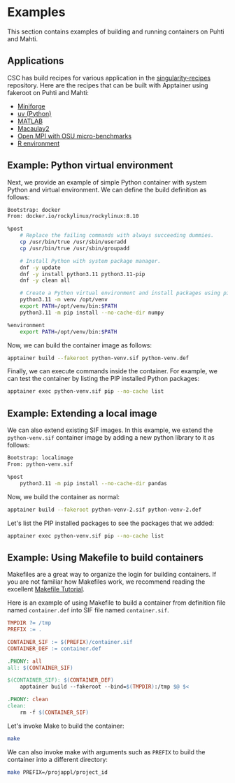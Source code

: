# Examples

This section contains examples of building and running containers on Puhti and Mahti.

## Applications

CSC has build recipes for various application in the [singularity-recipes](https://github.com/CSCfi/singularity-recipes) repository.
Here are the recipes that can be built with Apptainer using fakeroot on Puhti and Mahti:

- [Miniforge](https://github.com/CSCfi/singularity-recipes/tree/main/miniforge)
- [uv (Python)](https://github.com/CSCfi/singularity-recipes/tree/main/python-uv)
- [MATLAB](https://github.com/CSCfi/singularity-recipes/tree/main/matlab/r2024b)
- [Macaulay2](https://github.com/CSCfi/singularity-recipes/tree/main/macaulay2)
- [Open MPI with OSU micro-benchmarks](https://github.com/CSCfi/singularity-recipes/tree/main/openmpi)
- [R environment](https://github.com/CSCfi/singularity-recipes/tree/main/r-env-singularity/4.5.1-fakeroot)

## Example: Python virtual environment

Next, we provide an example of simple Python container with system Python and virtual environment.
We can define the build definition as follows:

```sh title="python-venv.def"
Bootstrap: docker
From: docker.io/rockylinux/rockylinux:8.10

%post
    # Replace the failing commands with always succeeding dummies.
    cp /usr/bin/true /usr/sbin/useradd
    cp /usr/bin/true /usr/sbin/groupadd

    # Install Python with system package manager.
    dnf -y update
    dnf -y install python3.11 python3.11-pip
    dnf -y clean all

    # Create a Python virtual environment and install packages using pip.
    python3.11 -m venv /opt/venv
    export PATH=/opt/venv/bin:$PATH
    python3.11 -m pip install --no-cache-dir numpy

%environment
    export PATH=/opt/venv/bin:$PATH
```

Now, we can build the container image as follows:

```bash
apptainer build --fakeroot python-venv.sif python-venv.def
```

Finally, we can execute commands inside the container.
For example, we can test the container by listing the PIP installed Python packages:

```bash
apptainer exec python-venv.sif pip --no-cache list
```

## Example: Extending a local image

We can also extend existing SIF images.
In this example, we extend the `python-venv.sif` container image by adding a new python library to it as follows:

```sh title="python-venv-2.def"
Bootstrap: localimage
From: python-venv.sif

%post
    python3.11 -m pip install --no-cache-dir pandas
```

Now, we build the container as normal:

```bash
apptainer build --fakeroot python-venv-2.sif python-venv-2.def
```

Let's list the PIP installed packages to see the packages that we added:

```bash
apptainer exec python-venv.sif pip --no-cache list
```

## Example: Using Makefile to build containers

Makefiles are a great way to organize the login for building containers.
If you are not familiar how Makefiles work, we recommend reading the excellent [Makefile Tutorial](https://makefiletutorial.com/).

Here is an example of using Makefile to build a container from definition file named `container.def` into SIF file named `container.sif`.

```Makefile
TMPDIR ?= /tmp
PREFIX := .

CONTAINER_SIF := $(PREFIX)/container.sif
CONTAINER_DEF := container.def

.PHONY: all
all: $(CONTAINER_SIF)

$(CONTAINER_SIF): $(CONTAINER_DEF)
	apptainer build --fakeroot --bind=$(TMPDIR):/tmp $@ $<

.PHONY: clean
clean:
	rm -f $(CONTAINER_SIF)
```

Let's invoke Make to build the container:

```bash
make
```

We can also invoke make with arguments such as `PREFIX` to build the container into a different directory:

```bash
make PREFIX=/projappl/project_id
```
